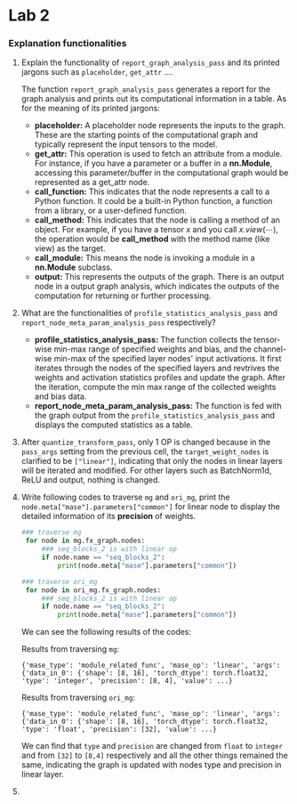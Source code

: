 # Lab 2

### Explanation functionalities

1. Explain the functionality of `report_graph_analysis_pass` and its printed jargons such as `placeholder`, `get_attr` ….
   
    The function `report_graph_analysis_pass` generates a report for the graph analysis and prints out its computational information in a table. As for the meaning of its printed jargons:
    - **placeholder:** A placeholder node represents the inputs to the graph. These are the starting points of the computational graph and typically represent the input tensors to the model.
    - **get_attr:** This operation is used to fetch an attribute from a module. For instance, if you have a parameter or a buffer in a **nn.Module**, accessing this parameter/buffer in the computational graph would be represented as a get_attr node.
    - **call_function:** This indicates that the node represents a call to a Python function. It could be a built-in Python function, a function from a library, or a user-defined function.
    - **call_method:** This indicates that the node is calling a method of an object. For example, if you have a tensor $x$ and you call $x.view(\cdots)$, the operation would be **call_method** with the method name (like view) as the target.
    - **call_module:** This means the node is invoking a module in a **nn.Module** subclass.
    - **output:** This represents the outputs of the graph. There is an output node in a output graph analysis, which indicates the outputs of the computation for returning or further processing.

2. What are the functionalities of `profile_statistics_analysis_pass` and `report_node_meta_param_analysis_pass` respectively?
   - **profile_statistics_analysis_pass:** The function collects the tensor-wise min-max range of specified weights and bias, and the channel-wise min-max of the specified layer nodes' input activations. It first iterates through the nodes of the specified layers and revtrives the weights and activation statistics profiles and update the graph. After the iteration, compute the min max range of the collected weights and bias data.
   - **report_node_meta_param_analysis_pass:** The function is fed with the graph output from the `profile_statistics_analysis_pass` and displays the computed statistics as a table.

3. After `quantize_transform_pass`, only 1 OP is changed because in the `pass_args` setting from the previous cell, the `target_weight_nodes` is clarified to be `["linear"]`, indicating that only the nodes in linear layers will be iterated and modified. For other layers such as BatchNorm1d, ReLU and output, nothing is changed.

4. Write following codes to traverse `mg` and `ori_mg`, print the `node.meta["mase"].parameters["common"]` for linear node to display the detailed information of its **precision** of weights.
   ```python
   ### traverse mg
    for node in mg.fx_graph.nodes:
        ### seq_blocks_2 is with linear op
        if node.name == "seq_blocks_2":
            print(node.meta["mase"].parameters["common"])

   ### traverse ori_mg
    for node in ori_mg.fx_graph.nodes:
        ### seq_blocks_2 is with linear op
        if node.name == "seq_blocks_2":
            print(node.meta["mase"].parameters["common"])
   ```
    We can see the following results of the codes:

    Results from traversing `mg`:
    ```
    {'mase_type': 'module_related_func', 'mase_op': 'linear', 'args': {'data_in_0': {'shape': [8, 16], 'torch_dtype': torch.float32, 'type': 'integer', 'precision': [8, 4], 'value': ...}
    ```

    Results from traversing `ori_mg`:
    ```
    {'mase_type': 'module_related_func', 'mase_op': 'linear', 'args': {'data_in_0': {'shape': [8, 16], 'torch_dtype': torch.float32, 'type': 'float', 'precision': [32], 'value': ...}
    ```
    We can find that `type` and `precision` are changed from `float` to `integer` and from `[32]` to `[8,4]` respectively and all the other things remained the same, indicating the graph is updated with nodes type and precision in linear layer.

5. 